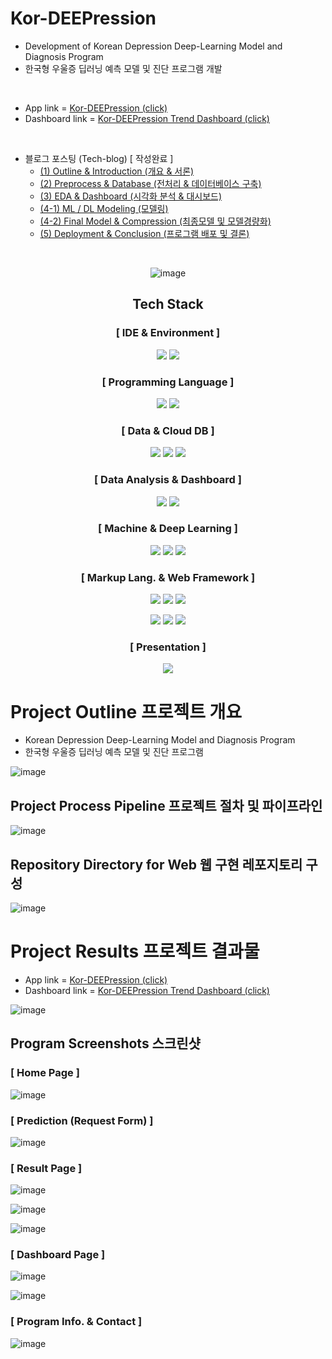 # Kor-DEEPression
- Development of Korean Depression Deep-Learning Model and Diagnosis Program
- 한국형 우울증 딥러닝 예측 모델 및 진단 프로그램 개발
<br>

- App link = [Kor-DEEPression (click)](https://kor-deepression-kyungjaecheong.koyeb.app/)
- Dashboard link = [Kor-DEEPression Trend Dashboard (click)](https://lookerstudio.google.com/reporting/a44f286d-d07a-41e5-bdea-a357f733b4ca)
<br>

- 블로그 포스팅 (Tech-blog) [ 작성완료 ]
  - [(1) Outline & Introduction (개요 & 서론)](https://velog.io/@dankj1991/Project-Kor-DEEPression)
  - [(2) Preprocess & Database (전처리 & 데이터베이스 구축)](https://velog.io/@dankj1991/Project-Kor-DEEPression-Database)
  - [(3) EDA & Dashboard (시각화 분석 & 대시보드)](https://velog.io/@dankj1991/Project-Kor-DEEPression-EDA)
  - [(4-1) ML / DL Modeling (모델링)](https://velog.io/@dankj1991/Project-Kor-DEEPression-Modeling)
  - [(4-2) Final Model & Compression (최종모델 및 모델경량화)](https://velog.io/@dankj1991/Project-Kor-DEEPression-Final-Model)
  - [(5) Deployment & Conclusion (프로그램 배포 및 결론)](https://velog.io/@dankj1991/Project-Kor-DEEPression-Deployment)

<br>

<div align=center>
  
  ![image](https://user-images.githubusercontent.com/109939415/218368212-d4ea9916-3f19-41dc-81b5-1cb2ec1ad529.png)
  
  ## Tech Stack
  
  ### [ IDE & Environment ]
  
  <img src="https://img.shields.io/badge/Visual Studio Code-007ACC?style=for-the-badge&logo=Visual Studio Code&logoColor=white"></a>
  <img src="https://img.shields.io/badge/Anaconda-44A833?style=for-the-badge&logo=Anaconda&logoColor=white"></a>

  ### [ Programming Language ]

  <img src="https://img.shields.io/badge/Python-3776AB?style=for-the-badge&logo=python&logoColor=white"></a>
  <img src="https://img.shields.io/badge/Jupyter-F37626?style=for-the-badge&logo=Jupyter&logoColor=white"></a>

  ### [ Data & Cloud DB ]
  
  <img src="https://img.shields.io/badge/NumPy-013243?style=for-the-badge&logo=NumPy&logoColor=white"/></a>
  <img src="https://img.shields.io/badge/pandas-150458?style=for-the-badge&logo=pandas&logoColor=white"/></a>
  <img src="https://img.shields.io/badge/PostgreSQL-4169E1?style=for-the-badge&logo=PostgreSQL&logoColor=white"></a>
  
  ### [ Data Analysis & Dashboard ]
  
  <img src="https://img.shields.io/badge/Plotly-3F4F75?style=for-the-badge&logo=Plotly&logoColor=white"></a>
  <img src="https://img.shields.io/badge/Looker-4285F4?style=for-the-badge&logo=Looker&logoColor=white"></a>
  
  ### [ Machine & Deep Learning ]
  
  <img src="https://img.shields.io/badge/scikit learn-F7931E?style=for-the-badge&logo=scikit learn&logoColor=white"/></a>
  <img src="https://img.shields.io/badge/TensorFlow-FF6F00?style=for-the-badge&logo=TensorFlow&logoColor=white"/></a>
  <img src="https://img.shields.io/badge/Keras-D00000?style=for-the-badge&logo=Keras&logoColor=white"/></a>

  ### [ Markup Lang. & Web Framework ]
  
  <img src="https://img.shields.io/badge/Bootstrap-7952B3?style=for-the-badge&logo=Bootstrap&logoColor=white"></a>
  <img src="https://img.shields.io/badge/HTML5-E34F26?style=for-the-badge&logo=HTML5&logoColor=white"></a>
  <img src="https://img.shields.io/badge/CSS3-1572B6?style=for-the-badge&logo=CSS3&logoColor=white"></a>
  
  <img src="https://img.shields.io/badge/Koyeb-121212?style=for-the-badge&logo=Koyeb&logoColor=white"></a>
  <img src="https://img.shields.io/badge/Flask-000000?style=for-the-badge&logo=Flask&logoColor=white"></a>
  <img src="https://img.shields.io/badge/Gunicorn-499848?style=for-the-badge&logo=Gunicorn&logoColor=white"></a>
  
  ### [ Presentation ]
  
  <img src="https://img.shields.io/badge/Microsoft PowerPoint-B7472A?style=for-the-badge&logo=Microsoft PowerPoint&logoColor=white"></a>

</div>

# Project Outline 프로젝트 개요
- Korean Depression Deep-Learning Model and Diagnosis Program
- 한국형 우울증 딥러닝 예측 모델 및 진단 프로그램

![image](https://user-images.githubusercontent.com/109939415/218372656-d1e42f59-aa81-40bb-ad57-226ba0bfb26d.png)

## Project Process Pipeline 프로젝트 절차 및 파이프라인

![image](https://user-images.githubusercontent.com/109939415/218372827-c21333c3-f53c-495d-ac09-821fa2f81989.png)

## Repository Directory for Web 웹 구현 레포지토리 구성

![image](https://user-images.githubusercontent.com/109939415/218374479-75e18c5b-49ad-41f0-9407-55318dc486b1.png)

# Project Results 프로젝트 결과물
- App link = [Kor-DEEPression (click)](https://kor-deepression-kyungjaecheong.koyeb.app/)
- Dashboard link = [Kor-DEEPression Trend Dashboard (click)](https://lookerstudio.google.com/reporting/a44f286d-d07a-41e5-bdea-a357f733b4ca)

![image](https://user-images.githubusercontent.com/109939415/218373102-85f5fab8-24e4-4568-937a-5c57c38edc88.png)

## Program Screenshots 스크린샷

### [ Home Page ]

![image](https://user-images.githubusercontent.com/109939415/218375012-9d7b31e1-a943-469b-bfa8-ff6535ea0220.png)

### [ Prediction (Request Form) ]

![image](https://user-images.githubusercontent.com/109939415/218375061-a7384332-0e89-4f98-a48e-0f2f7a51340b.png)

### [ Result Page ]

![image](https://user-images.githubusercontent.com/109939415/218375095-814018f3-48f5-4f17-bd35-51244b8cb8f7.png)

![image](https://user-images.githubusercontent.com/109939415/218375151-de5a5ea9-9de6-40fd-b051-57f28c6fde86.png)

![image](https://user-images.githubusercontent.com/109939415/218375234-843d117a-a995-438b-ac80-5c0aad28b88f.png)

### [ Dashboard Page ]

![image](https://user-images.githubusercontent.com/109939415/218375322-1f1ff075-c029-4895-b855-5a8ab98190ef.png)

![image](https://user-images.githubusercontent.com/109939415/218375358-5f4c26b1-7fc0-4fc2-872d-997b2929cd02.png)

### [ Program Info. & Contact ]

![image](https://user-images.githubusercontent.com/109939415/218375403-141f79a5-518a-46d6-bcb7-2bd53b3cc7b5.png)
